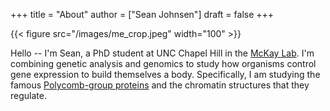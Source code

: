 +++
title = "About"
author = ["Sean Johnsen"]
draft = false
+++

{{< figure src="/images/me_crop.jpeg" width="100" >}}

Hello -- I'm Sean, a PhD student at UNC Chapel Hill in the [McKay Lab](https://mckaylab.web.unc.edu). I'm combining genetic analysis and genomics to study how organisms control gene expression to build themselves a body. Specifically, I am studying the famous [Polycomb-group proteins](https://en.wikipedia.org/wiki/Polycomb-group_proteins) and the chromatin structures that they regulate.
